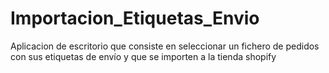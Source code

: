 # Importacion_Etiquetas_Envio
Aplicacion de escritorio que consiste en seleccionar un fichero de pedidos con sus etiquetas de envío y que se importen a la tienda shopify
